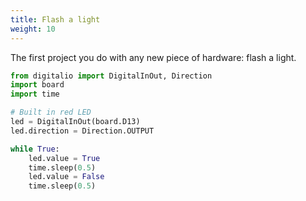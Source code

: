 ```yaml
---
title: Flash a light
weight: 10
---
```


The first project you do with any new piece of hardware: flash a light.

```python
from digitalio import DigitalInOut, Direction
import board
import time

# Built in red LED
led = DigitalInOut(board.D13)
led.direction = Direction.OUTPUT

while True:
    led.value = True
    time.sleep(0.5)
    led.value = False
    time.sleep(0.5)
```
